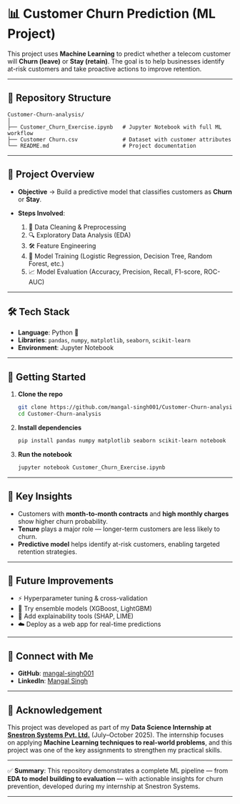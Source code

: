# 📊 Customer Churn Prediction (ML Project)

This project uses **Machine Learning** to predict whether a telecom customer will **Churn (leave)** or **Stay (retain)**. The goal is to help businesses identify at-risk customers and take proactive actions to improve retention.

---


## 📂 Repository Structure

```
Customer-Churn-analysis/
│
├── Customer_Churn_Exercise.ipynb   # Jupyter Notebook with full ML workflow
├── Customer Churn.csv              # Dataset with customer attributes
└── README.md                       # Project documentation
```

---

## 🎯 Project Overview

* **Objective** → Build a predictive model that classifies customers as **Churn** or **Stay**.
* **Steps Involved**:

  1. 🧹 Data Cleaning & Preprocessing
  2. 🔍 Exploratory Data Analysis (EDA)
  3. 🛠 Feature Engineering
  4. 🤖 Model Training (Logistic Regression, Decision Tree, Random Forest, etc.)
  5. 📈 Model Evaluation (Accuracy, Precision, Recall, F1-score, ROC-AUC)

---

## 🛠 Tech Stack

* **Language**: Python 🐍
* **Libraries**: `pandas`, `numpy`, `matplotlib`, `seaborn`, `scikit-learn`
* **Environment**: Jupyter Notebook

---

## 🚀 Getting Started

1. **Clone the repo**

   ```bash
   git clone https://github.com/mangal-singh001/Customer-Churn-analysis.git
   cd Customer-Churn-analysis
   ```

2. **Install dependencies**

   ```bash
   pip install pandas numpy matplotlib seaborn scikit-learn notebook
   ```

3. **Run the notebook**

   ```bash
   jupyter notebook Customer_Churn_Exercise.ipynb
   ```

---

## 🔑 Key Insights

* Customers with **month-to-month contracts** and **high monthly charges** show higher churn probability.
* **Tenure** plays a major role — longer-term customers are less likely to churn.
* **Predictive model** helps identify at-risk customers, enabling targeted retention strategies.

---

## 📌 Future Improvements

* ⚡ Hyperparameter tuning & cross-validation
* 🌳 Try ensemble models (XGBoost, LightGBM)
* 🧾 Add explainability tools (SHAP, LIME)
* ☁️ Deploy as a web app for real-time predictions

---

## 🤝 Connect with Me

* **GitHub**: [mangal-singh001](https://github.com/mangal-singh001)
* **LinkedIn**: [Mangal Singh](https://www.linkedin.com/in/mangal-singh123/)

---

## 📝 Acknowledgement

This project was developed as part of my **Data Science Internship at [Snestron Systems Pvt. Ltd.](https://snestronsystems.com/)** (July–October 2025).
The internship focuses on applying **Machine Learning techniques to real-world problems**, and this project was one of the key assignments to strengthen my practical skills.

---

✅ **Summary**: This repository demonstrates a complete ML pipeline — from **EDA to model building to evaluation** — with actionable insights for churn prevention, developed during my internship at Snestron Systems.

---

